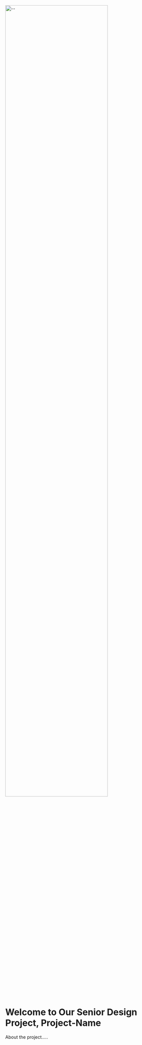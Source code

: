 <div> 
    <img src="{{ '/img/homeBilkent.JPG' | relative_url }}" alt="--" style="width:80%;" >
</div>

<div>	
</div>  
<div>	
</div>  


# Welcome to Our Senior Design Project,  Project-Name

About the project..... 
